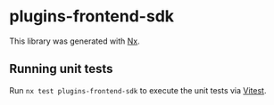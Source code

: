 # plugins-frontend-sdk

This library was generated with [Nx](https://nx.dev).

## Running unit tests

Run `nx test plugins-frontend-sdk` to execute the unit tests via [Vitest](https://vitest.dev/).
